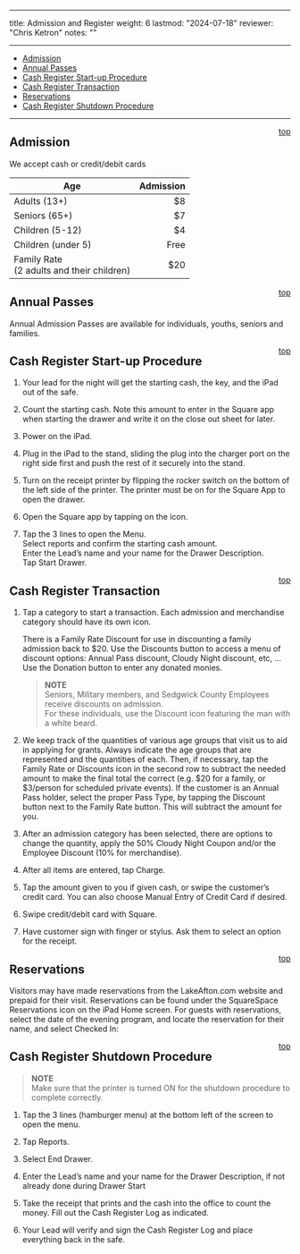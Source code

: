 
---
title: Admission and Register
weight: 6
lastmod: "2024-07-18"
reviewer: "Chris Ketron"
notes: ""

---

- [Admission](#admission)
- [Annual Passes](#annual-passes)
- [Cash Register Start-up Procedure](#cash-register-start-up-procedure)
- [Cash Register Transaction](#cash-register-transaction)
- [Reservations](#reservations)
- [Cash Register Shutdown Procedure](#cash-register-shutdown-procedure)
  
---

<span style='float:right;'>[top](#)</span>

## Admission

We accept cash or credit/debit cards

|Age|Admission|
|---|---:|
|Adults (13+)|$8|
|Seniors (65+)|$7|
|Children (5-12)|$4|
|Children (under 5)|Free|
|Family Rate<br/>(2 adults and their children)|	$20 |

<span style='float:right;'>[top](#)</span>

## Annual Passes

Annual Admission Passes are available for individuals, youths, seniors and families.

<span style='float:right;'>[top](#)</span>

## Cash Register Start-up Procedure

1. Your lead for the night will get the starting cash, the key, and the iPad out of the safe.

2. Count the starting cash. Note this amount to enter in the Square app when starting the drawer and write it on the close out sheet for later.

3. Power on the iPad.

4. Plug in the iPad to the stand, sliding the plug into the charger port on the right side first and push the rest of it securely into the stand.

5. Turn on the receipt printer by flipping the rocker switch on the bottom of the left side of the printer. The printer must be on for the Square App to open the drawer.

6. Open the Square app by tapping on the icon.
 

7. Tap the 3 lines to open the Menu.  
   Select reports and confirm the starting cash amount.  
   Enter the Lead’s name and your name for the Drawer Description.  
   Tap Start Drawer.  
 
<span style='float:right;'>[top](#)</span>

## Cash Register Transaction

1. Tap a category to start a transaction. Each admission and merchandise category should have its own icon. 

   There is a Family Rate Discount for use in discounting a family admission back to $20. Use the Discounts button to access a menu of discount options: Annual Pass discount, Cloudy Night discount, etc, … 
   Use the Donation button to enter any donated monies.
   
   > **NOTE**  
   > Seniors, Military members, and Sedgwick County Employees receive discounts on admission.  
   > For these individuals, use the Discount icon featuring the man with a white beard.  
 
2. We keep track of the quantities of various age groups that visit us to aid in applying for grants. Always indicate the age groups that are represented and the quantities of each. Then, if necessary, tap the Family Rate or Discounts icon in the second row to subtract the needed amount to make the final total the correct (e.g. $20 for a family, or $3/person for scheduled private events). If the customer is an Annual Pass holder, select the proper Pass Type, by tapping the Discount button next to the Family Rate button. This will subtract the amount for you.

3. After an admission category has been selected, there are options to change the quantity, apply the 50% Cloudy Night Coupon and/or the Employee Discount (10% for merchandise).

4. After all items are entered, tap Charge.

5. Tap the amount given to you if given cash, or swipe the customer’s credit card. You can also choose Manual Entry of Credit Card if desired.
   
6. Swipe credit/debit card with Square.

7. Have customer sign with finger or stylus. Ask them to select an option for the receipt.

<span style='float:right;'>[top](#)</span>

## Reservations

Visitors may have made reservations from the LakeAfton.com website and prepaid for their visit. Reservations can be found under the SquareSpace Reservations icon on the iPad Home screen. For guests with reservations, select the date of the evening program, and locate the reservation for their name, and select Checked In:

<span style='float:right;'>[top](#)</span>

## Cash Register Shutdown Procedure

> **NOTE**  
> Make sure that the printer is turned ON for the shutdown procedure to complete correctly.

1. Tap the 3 lines (hamburger menu) at the bottom left of the screen to open the menu.

2. Tap Reports.

3. Select End Drawer.

4. Enter the Lead’s name and your name for the Drawer Description, if not already done during Drawer Start

5. Take the receipt that prints and the cash into the office to count the money. Fill out the Cash Register Log as indicated.

6. Your Lead will verify and sign the Cash Register Log and place everything back in the safe.
